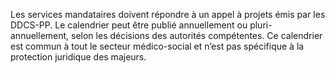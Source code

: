 Les services mandataires doivent répondre à un appel à projets émis par les DDCS-PP. Le calendrier peut être publié annuellement ou pluri-annuellement, selon les décisions des autorités compétentes. Ce calendrier est commun à tout le secteur médico-social et n’est pas spécifique à la protection juridique des majeurs.
